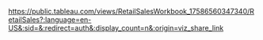 https://public.tableau.com/views/RetailSalesWorkbook_17586560347340/RetailSales?:language=en-US&:sid=&:redirect=auth&:display_count=n&:origin=viz_share_link
